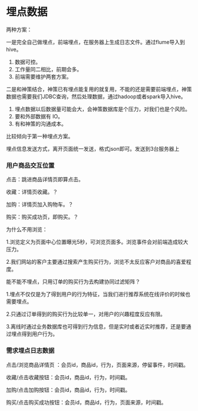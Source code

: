 # 埋点数据

两种方案：

一是完全自己做埋点，前端埋点，在服务器上生成日志文件。通过flume导入到hive。

1. 数据可控。
2. 工作量同二相比，前期会多。
3. 前端需要维护两套方案。



二是和神策结合，神策已有埋点能复用的就复用，不能的还是需要前端埋点，神策数据也需要我们JDBC查询，然后处理数据，通过hadoop或者spark导入hive。

1. 埋点数据以后数据量可能会大，会神策数据库是个压力，对我们也是个风险。
2. 要和外部数据有 IO。
3. 有和神策的沟通成本。



比较倾向于第一种埋点方案。

埋点信息发送方式，离开页面统一发送，格式json即可。发送到3台服务器上



### 用户商品交互位置

点击：跳进商品详情页即算点击。

收藏：详情页收藏。？

加购：详情页加入购物车。？

购买：购买成功页，即购买。？



为什么不用浏览：

1.浏览定义为页面中心位置曝光5秒，可浏览页面多。浏览事件会对前端造成较大压力。

2.我们网站的客户主要通过搜索产生购买行为，浏览不太反应客户对商品的喜爱程度。



能不能不埋点，只用订单的购买行为去构建协同过滤矩阵？

1.埋点不仅仅是为了得到用户的行为特征，当我们进行推荐系统在线评价的时候也需要埋点。

2.只通过订单得到的购买行为比较单一，对用户的兴趣程度反应有限。

3.离线时通过业务数据库也可得到行为信息，但是实时或者近实时推荐，还是要通过埋点得到用户行为。



### 需求埋点日志数据

点击/浏览商品详情页 ：会员id，商品id，行为，页面来源，停留事件，时间戳。

收藏/点击收藏按钮：会员id，商品id，行为，时间戳。

加购/点击加购按钮：会员id，商品id，行为，时间戳。

购买/点击购买成功按钮：会员id，商品id，行为，页面来源，时间戳。